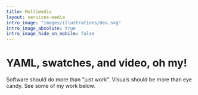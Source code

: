 ```yaml
---
title: Multimedia
layout: services-media
intro_image: "images/illustrations/dev.svg"
intro_image_absolute: true
intro_image_hide_on_mobile: false
---
```


# YAML, swatches, and video, oh my!

Software should do more than "just work". Visuals should be more than eye candy.
See some of my work below.